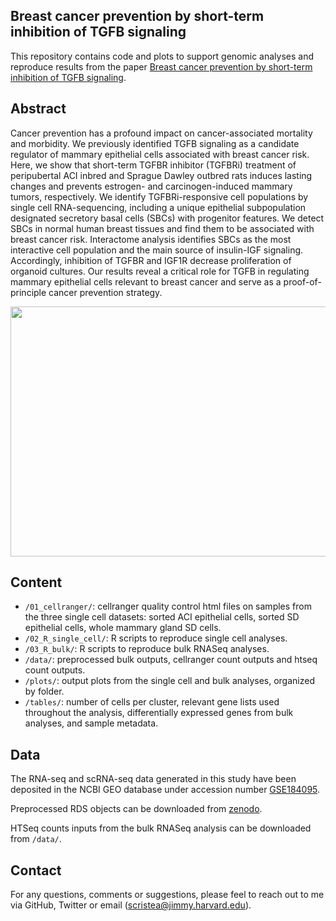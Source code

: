Breast cancer prevention by short-term inhibition of TGFB signaling
--------

This repository contains code and plots to support genomic analyses and reproduce results from the paper [Breast cancer prevention by short-term inhibition of TGFB signaling](https://).


Abstract
--------
Cancer prevention has a profound impact on cancer-associated mortality and morbidity. We previously identified TGFB signaling as a candidate regulator of mammary epithelial cells associated with breast cancer risk. Here, we show that short-term TGFBR inhibitor (TGFBRi) treatment of peripubertal ACI inbred and Sprague Dawley outbred rats induces lasting changes and prevents estrogen- and carcinogen-induced mammary tumors, respectively. We identify TGFBRi-responsive cell populations by single cell RNA-sequencing, including a unique epithelial subpopulation designated secretory basal cells (SBCs) with progenitor features. We detect SBCs in normal human breast tissues and find them to be associated with breast cancer risk. Interactome analysis identifies SBCs as the most interactive cell population and the main source of insulin-IGF signaling. Accordingly, inhibition of TGFBR and IGF1R decrease proliferation of organoid cultures. Our results reveal a critical role for TGFB in regulating mammary epithelial cells relevant to breast cancer and serve as a proof-of-principle cancer prevention strategy.


<p align="center"> 
<img src="overview_github.png" width="900" height="400"/>
</p>


Content
-------
* `/01_cellranger/`: cellranger quality control html files on samples from the three single cell datasets: sorted ACI epithelial cells, sorted SD epithelial cells, whole mammary gland SD cells. 
* `/02_R_single_cell/`: R scripts to reproduce single cell analyses.
* `/03_R_bulk/`: R scripts to reproduce bulk RNASeq analyses.
* `/data/`: preprocessed bulk outputs, cellranger count outputs and htseq count outputs.
* `/plots/`: output plots from the single cell and bulk analyses, organized by folder.
* `/tables/`: number of cells per cluster, relevant gene lists used throughout the analysis, differentially expressed genes from bulk analyses, and sample metadata.


Data
-------
The RNA-seq and scRNA-seq data generated in this study have been deposited in the NCBI GEO database under accession number [GSE184095](https://0-www-ncbi-nlm-nih-gov.brum.beds.ac.uk/geo/query/acc.cgi?acc=GSE184095).

Preprocessed RDS objects can be downloaded from [zenodo](https://zenodo.org/record/7293642#.Y4krEi-B19f).

HTSeq counts inputs from the bulk RNASeq analysis can be downloaded from `/data/`.


## Contact
For any questions, comments or suggestions, please feel to reach out to me via GitHub, Twitter or email (scristea@jimmy.harvard.edu).